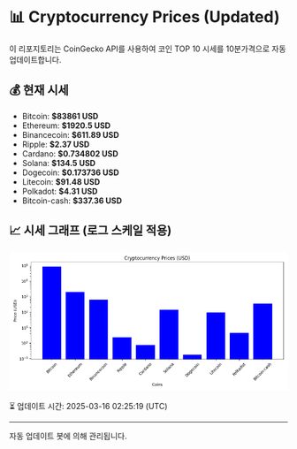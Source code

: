 
# 📊 Cryptocurrency Prices (Updated)

이 리포지토리는 CoinGecko API를 사용하여 코인 TOP 10 시세를 10분가격으로 자동 업데이트합니다.

## 💰 현재 시세
- Bitcoin: **$83861 USD**
- Ethereum: **$1920.5 USD**
- Binancecoin: **$611.89 USD**
- Ripple: **$2.37 USD**
- Cardano: **$0.734802 USD**
- Solana: **$134.5 USD**
- Dogecoin: **$0.173736 USD**
- Litecoin: **$91.48 USD**
- Polkadot: **$4.31 USD**
- Bitcoin-cash: **$337.36 USD**

## 📈 시세 그래프 (로그 스케일 적용)
![Crypto Prices](crypto_prices.png)

⏳ 업데이트 시간: 2025-03-16 02:25:19 (UTC)

---
자동 업데이트 봇에 의해 관리됩니다.
